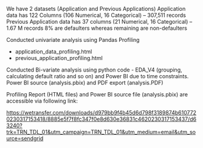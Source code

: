 We have 2 datasets (Application and Previous Applications)
Application data has 122 Columns (106 Numerical, 16 Categorical) – 307,511 records
Previous Application data has 37 columns (21 Numerical, 16 Categorical) – 1.67 M records
8% are defaulters whereas remaining are non-defaulters




Conducted univariate analysis using Pandas Profiling 
- application_data_profiling.html
- previous_application_profiling.html

Conducted Bi-variate analysis using python code - EDA_V4 (grouping, calculating default ratio and so on) and Power BI due to time constraints. Power BI source (analysis.pbix) and PDF export (analysis.PDF)

Profiling Report (HTML files) and Power BI source file (analysis.pbix) are accessible via following link:

https://wetransfer.com/downloads/d979bb9f4b45d6d798f3189874b6107720230317153418/8885e5f7f8fc347f0e8d630e36831c4620230317153437/d63240?trk=TRN_TDL_01&utm_campaign=TRN_TDL_01&utm_medium=email&utm_source=sendgrid

